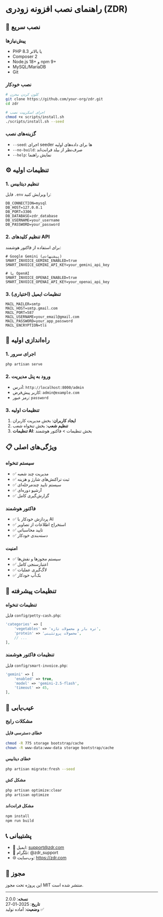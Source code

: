 # راهنمای نصب افزونه زودری (ZDR)

## 🚀 نصب سریع

### پیش‌نیازها
- PHP 8.3 یا بالاتر
- Composer 2
- Node.js 18+ و npm 9+
- MySQL/MariaDB
- Git

### نصب خودکار
```bash
# کلون کردن مخزن
git clone https://github.com/your-org/zdr.git
cd zdr

# اجرای اسکریپت نصب
chmod +x scripts/install.sh
./scripts/install.sh --seed
```

### گزینه‌های نصب
- `--seed`: اجرای seeder ها برای داده‌های اولیه
- `--no-build`: صرف‌نظر از بیلد فرانت‌اند
- `--help`: نمایش راهنما

## ⚙️ تنظیمات اولیه

### 1. تنظیم دیتابیس
فایل `.env` را ویرایش کنید:
```env
DB_CONNECTION=mysql
DB_HOST=127.0.0.1
DB_PORT=3306
DB_DATABASE=zdr_database
DB_USERNAME=your_username
DB_PASSWORD=your_password
```

### 2. تنظیم کلیدهای API
برای استفاده از فاکتور هوشمند:
```env
# Google Gemini (پیشنهادی)
SMART_INVOICE_GEMINI_ENABLED=true
SMART_INVOICE_GEMINI_API_KEY=your_gemini_api_key

# یا OpenAI
SMART_INVOICE_OPENAI_ENABLED=true
SMART_INVOICE_OPENAI_API_KEY=your_openai_api_key
```

### 3. تنظیمات ایمیل (اختیاری)
```env
MAIL_MAILER=smtp
MAIL_HOST=smtp.gmail.com
MAIL_PORT=587
MAIL_USERNAME=your_email@gmail.com
MAIL_PASSWORD=your_app_password
MAIL_ENCRYPTION=tls
```

## 🎯 راه‌اندازی اولیه

### 1. اجرای سرور
```bash
php artisan serve
```

### 2. ورود به پنل مدیریت
- آدرس: `http://localhost:8000/admin`
- کاربر پیش‌فرض: `admin@example.com`
- رمز عبور: `password`

### 3. تنظیمات اولیه
1. **ایجاد کاربران**: بخش مدیریت کاربران
2. **تنظیم شعب**: بخش تنخواه شعب
3. **تنظیمات AI**: بخش تنظیمات > فاکتور هوشمند

## 📋 ویژگی‌های اصلی

### سیستم تنخواه
- ✅ مدیریت چند شعبه
- ✅ ثبت تراکنش‌های شارژ و هزینه
- ✅ سیستم تایید چندمرحله‌ای
- ✅ آرشیو دوره‌ای
- ✅ گزارش‌گیری کامل

### فاکتور هوشمند
- ✅ پردازش خودکار با AI
- ✅ استخراج اطلاعات از تصاویر
- ✅ تایید محاسباتی
- ✅ دسته‌بندی خودکار

### امنیت
- ✅ سیستم مجوزها و نقش‌ها
- ✅ اعتبارسنجی کامل
- ✅ لاگ‌گیری عملیات
- ✅ بک‌آپ خودکار

## 🔧 تنظیمات پیشرفته

### تنظیمات تنخواه
فایل `config/petty-cash.php`:
```php
'categories' => [
    'vegetables' => 'تره بار و محصولات تازه',
    'protein' => 'محصولات پروتئینی',
    // ...
],
```

### تنظیمات فاکتور هوشمند
فایل `config/smart-invoice.php`:
```php
'gemini' => [
    'enabled' => true,
    'model' => 'gemini-2.5-flash',
    'timeout' => 45,
],
```

## 🐛 عیب‌یابی

### مشکلات رایج

#### خطای دسترسی فایل
```bash
chmod -R 775 storage bootstrap/cache
chown -R www-data:www-data storage bootstrap/cache
```

#### خطای دیتابیس
```bash
php artisan migrate:fresh --seed
```

#### مشکل کش
```bash
php artisan optimize:clear
php artisan optimize
```

#### مشکل فرانت‌اند
```bash
npm install
npm run build
```

## 📞 پشتیبانی

- 📧 ایمیل: support@zdr.com
- 📱 تلگرام: @zdr_support
- 🌐 وب‌سایت: https://zdr.com

## 📄 مجوز

این پروژه تحت مجوز MIT منتشر شده است.

---

**نسخه**: 2.0.0  
**تاریخ**: 2025-01-27  
**وضعیت**: آماده تولید ✅
